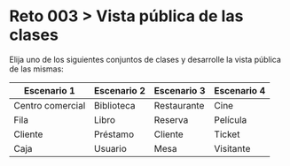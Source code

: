 # Reto 003 > Vista pública de las clases

Elija uno de los siguientes conjuntos de clases y desarrolle la vista pública de las mismas:

|Escenario 1|Escenario 2|Escenario 3|Escenario 4|
|-|-|-|-|
|Centro comercial|Biblioteca|Restaurante|Cine
|Fila|Libro|Reserva|Película
|Cliente|Préstamo|Cliente|Ticket
|Caja|Usuario|Mesa|Visitante
